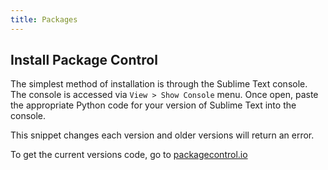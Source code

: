 ```yaml
---
title: Packages
---
```



## Install Package Control

The simplest method of installation is through the Sublime Text console. The console is accessed via `View > Show Console` menu. Once open, paste the appropriate Python code for your version of Sublime Text into the console.

This snippet changes each version and older versions will return an error.

To get the current versions code, go to [packagecontrol.io](https://packagecontrol.io/installation)

